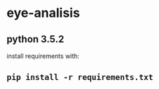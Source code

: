 # eye-analisis
python 3.5.2
-----
install requirements with:

`pip install -r requirements.txt`
-----
